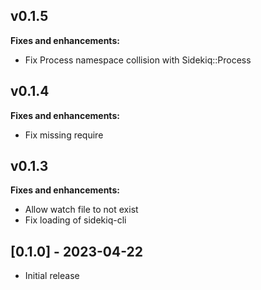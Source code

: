 ## v0.1.5

**Fixes and enhancements:**

- Fix Process namespace collision with Sidekiq::Process

## v0.1.4

**Fixes and enhancements:**

- Fix missing require

## v0.1.3

**Fixes and enhancements:**

- Allow watch file to not exist
- Fix loading of sidekiq-cli

## [0.1.0] - 2023-04-22

- Initial release
